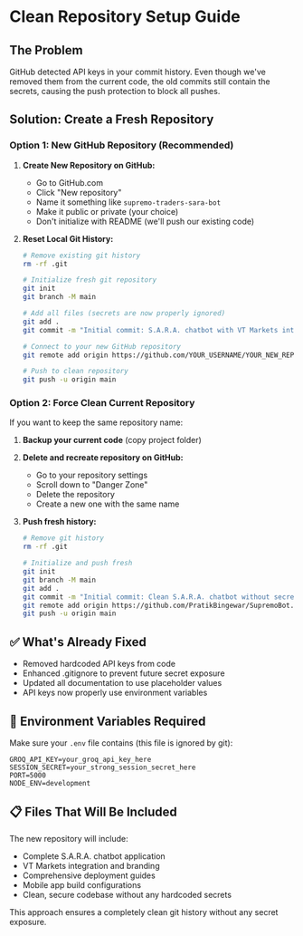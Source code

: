 # Clean Repository Setup Guide

## The Problem
GitHub detected API keys in your commit history. Even though we've removed them from the current code, the old commits still contain the secrets, causing the push protection to block all pushes.

## Solution: Create a Fresh Repository

### Option 1: New GitHub Repository (Recommended)

1. **Create New Repository on GitHub:**
   - Go to GitHub.com
   - Click "New repository"
   - Name it something like `supremo-traders-sara-bot`
   - Make it public or private (your choice)
   - Don't initialize with README (we'll push our existing code)

2. **Reset Local Git History:**
   ```bash
   # Remove existing git history
   rm -rf .git
   
   # Initialize fresh git repository
   git init
   git branch -M main
   
   # Add all files (secrets are now properly ignored)
   git add .
   git commit -m "Initial commit: S.A.R.A. chatbot with VT Markets integration"
   
   # Connect to your new GitHub repository
   git remote add origin https://github.com/YOUR_USERNAME/YOUR_NEW_REPO_NAME.git
   
   # Push to clean repository
   git push -u origin main
   ```

### Option 2: Force Clean Current Repository

If you want to keep the same repository name:

1. **Backup your current code** (copy project folder)

2. **Delete and recreate repository on GitHub:**
   - Go to your repository settings
   - Scroll down to "Danger Zone"
   - Delete the repository
   - Create a new one with the same name

3. **Push fresh history:**
   ```bash
   # Remove git history
   rm -rf .git
   
   # Initialize and push fresh
   git init
   git branch -M main
   git add .
   git commit -m "Initial commit: Clean S.A.R.A. chatbot without secrets"
   git remote add origin https://github.com/PratikBingewar/SupremoBot.git
   git push -u origin main
   ```

## ✅ What's Already Fixed

- Removed hardcoded API keys from code
- Enhanced .gitignore to prevent future secret exposure
- Updated all documentation to use placeholder values
- API keys now properly use environment variables

## 🔐 Environment Variables Required

Make sure your `.env` file contains (this file is ignored by git):
```
GROQ_API_KEY=your_groq_api_key_here
SESSION_SECRET=your_strong_session_secret_here
PORT=5000
NODE_ENV=development
```

## 📋 Files That Will Be Included

The new repository will include:
- Complete S.A.R.A. chatbot application
- VT Markets integration and branding
- Comprehensive deployment guides
- Mobile app build configurations
- Clean, secure codebase without any hardcoded secrets

This approach ensures a completely clean git history without any secret exposure.
